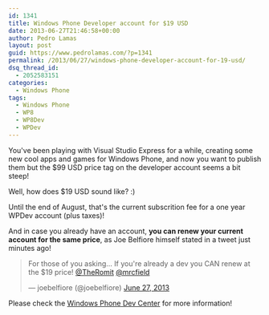 ```yaml
---
id: 1341
title: Windows Phone Developer account for $19 USD
date: 2013-06-27T21:46:58+00:00
author: Pedro Lamas
layout: post
guid: https://www.pedrolamas.com/?p=1341
permalink: /2013/06/27/windows-phone-developer-account-for-19-usd/
dsq_thread_id:
  - 2052583151
categories:
  - Windows Phone
tags:
  - Windows Phone
  - WP8
  - WP8Dev
  - WPDev
---
```

You've been playing with Visual Studio Express for a while, creating some new cool apps and games for Windows Phone, and now you want to publish them but the $99 USD price tag on the developer account seems a bit steep!

Well, how does $19 USD sound like? :)

Until the end of August, that's the current subscrition fee for a one year WPDev account (plus taxes)!

And in case you already have an account, **you can renew your current account for the same price**, as Joe Belfiore himself stated in a tweet just minutes ago!

<blockquote class="twitter-tweet" data-conversation="none"><p>For those of you asking... If you&#39;re already a dev you CAN renew at the $19 price! <a href="https://twitter.com/TheRomit">@TheRomit</a> <a href="https://twitter.com/mrcfield">@mrcfield</a></p>&mdash; joebelfiore (@joebelfiore) <a href="https://twitter.com/joebelfiore/statuses/350342740321644544">June 27, 2013</a></blockquote>

<script async src="//platform.twitter.com/widgets.js" charset="utf-8"></script>

Please check the [Windows Phone Dev Center](https://dev.windowsphone.com/en-us/join) for more information!
